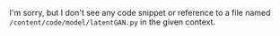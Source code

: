 I'm sorry, but I don't see any code snippet or reference to a file named `/content/code/model/latentGAN.py` in the given context.